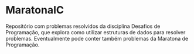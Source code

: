 # MaratonaIC
Repositório com problemas resolvidos da disciplina Desafios de Programação, que explora como utilizar estruturas de dados para resolver problemas. Eventualmente pode conter também problemas da Maratona de Programação.
